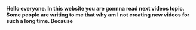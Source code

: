 **Hello everyone. In this website you are gonnna read next videos topic. Some people are writing to me that why am I not creating new videos for such a long time. Because**
